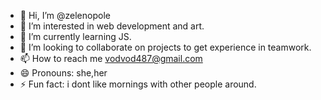- 👋 Hi, I’m @zelenopole
- 👀 I’m interested in web development and art.
- 🌱 I’m currently learning JS.
- 💞️ I’m looking to collaborate on projects to get experience in teamwork.
- 📫 How to reach me vodvod487@gmail.com 
- 😄 Pronouns: she,her
- ⚡ Fun fact: i dont like mornings with other people around.

<!---
zelenopole/zelenopole is a ✨ special ✨ repository because its `README.md` (this file) appears on your GitHub profile.
You can click the Preview link to take a look at your changes.
--->
